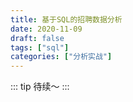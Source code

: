 ```yaml
---
title: 基于SQL的招聘数据分析
date: 2020-11-09
draft: false
tags: ["sql"]
categories: ["分析实战"]
---
```


::: tip
待续～
:::

<!-- more -->